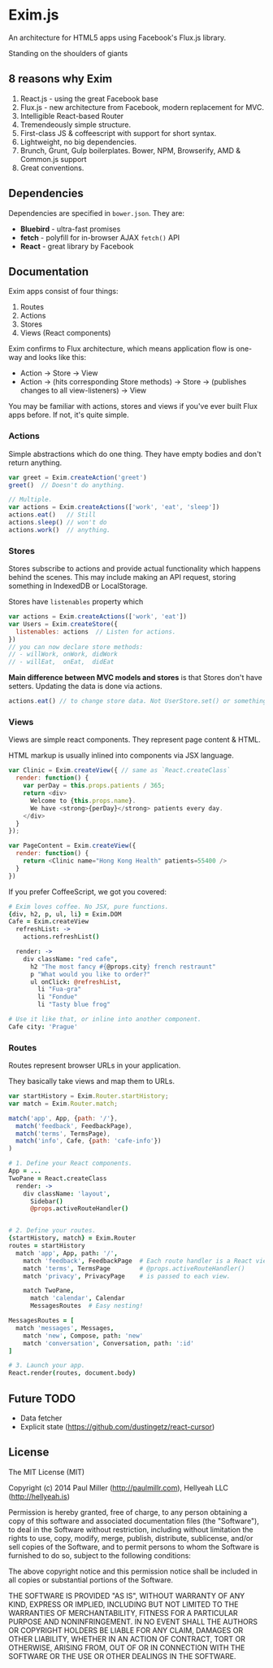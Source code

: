 # Exim.js

An architecture for HTML5 apps using Facebook's Flux.js library.

Standing on the shoulders of giants

## 8 reasons why Exim

1. React.js - using the great Facebook base
2. Flux.js - new architecture from Facebook, modern replacement for MVC.
3. Intelligible React-based Router
4. Tremendeously simple structure.
5. First-class JS & coffeescript with support for short syntax.
6. Lightweight, no big dependencies.
7. Brunch, Grunt, Gulp boilerplates. Bower, NPM, Browserify, AMD & Common.js support
8. Great conventions.

## Dependencies

Dependencies are specified in `bower.json`. They are:

- **Bluebird** - ultra-fast promises
- **fetch** - polyfill for in-browser AJAX `fetch()` API
- **React** - great library by Facebook

## Documentation

Exim apps consist of four things:

1. Routes
2. Actions
3. Stores
4. Views (React components)

Exim confirms to Flux architecture, which means application flow is one-way and looks like this:

- Action -> Store -> View
- Action -> (hits corresponding Store methods) -> Store -> (publishes changes to all view-listeners) -> View

You may be familiar with actions, stores and views if you've ever built Flux apps before. If not, it's quite simple.

### Actions

Simple abstractions which do one thing. They have empty bodies and don't return anything.

```javascript
var greet = Exim.createAction('greet')
greet()  // Doesn't do anything.

// Multiple.
var actions = Exim.createActions(['work', 'eat', 'sleep'])
actions.eat()   // Still
actions.sleep() // won't do
actions.work()  // anything.
```

### Stores

Stores subscribe to actions and provide actual functionality which happens behind the scenes. This may include making an API request, storing something in IndexedDB or LocalStorage.

Stores have `listenables` property which

```javascript
var actions = Exim.createActions(['work', 'eat'])
var Users = Exim.createStore({
  listenables: actions  // Listen for actions.
})
// you can now declare store methods:
// - willWork, onWork, didWork
// - willEat,  onEat,  didEat
```

**Main difference between MVC models and stores** is that Stores don't have setters. Updating the data is done via actions.

```javascript
actions.eat() // to change store data. Not UserStore.set() or something.
```

### Views

Views are simple react components. They represent page content & HTML.

HTML markup is usually inlined into components via JSX language.

```javascript
var Clinic = Exim.createView({ // same as `React.createClass`
  render: function() {
    var perDay = this.props.patients / 365;
    return <div>
      Welcome to {this.props.name}.
      We have <strong>{perDay}</strong> patients every day.
    </div>
  }
});

var PageContent = Exim.createView({
  render: function() {
    return <Clinic name="Hong Kong Health" patients=55400 />
  }
})
```

If you prefer CoffeeScript, we got you covered:

```coffeescript
# Exim loves coffee. No JSX, pure functions.
{div, h2, p, ul, li} = Exim.DOM
Cafe = Exim.createView
  refreshList: ->
    actions.refreshList()

  render: ->
    div className: "red cafe",
      h2 "The most fancy #{@props.city} french restraunt"
      p "What would you like to order?"
      ul onClick: @refreshList,
        li "Fua-gra"
        li "Fondue"
        li "Tasty blue frog"

# Use it like that, or inline into another component.
Cafe city: 'Prague'
```

### Routes

Routes represent browser URLs in your application.

They basically take views and map them to URLs.

```javascript
var startHistory = Exim.Router.startHistory;
var match = Exim.Router.match;

match('app', App, {path: '/'},
  match('feedback', FeedbackPage),
  match('terms', TermsPage),
  match('info', Cafe, {path: 'cafe-info'})
)
```


```coffeescript
# 1. Define your React components.
App = ...
TwoPane = React.createClass
  render: ->
    div className: 'layout',
      Sidebar()
      @props.activeRouteHandler()


# 2. Define your routes.
{startHistory, match} = Exim.Router
routes = startHistory
  match 'app', App, path: '/',
    match 'feedback', FeedbackPage  # Each route handler is a React view
    match 'terms', TermsPage        # @props.activeRouteHandler()
    match 'privacy', PrivacyPage    # is passed to each view.

    match TwoPane,
      match 'calendar', Calendar
      MessagesRoutes  # Easy nesting!

MessagesRoutes = [
  match 'messages', Messages,
    match 'new', Compose, path: 'new'
    match 'conversation', Conversation, path: ':id'
]

# 3. Launch your app.
React.render(routes, document.body)

```

## Future TODO

- Data fetcher
- Explicit state (https://github.com/dustingetz/react-cursor)

## License

The MIT License (MIT)

Copyright (c) 2014 Paul Miller (http://paulmillr.com), Hellyeah LLC (http://hellyeah.is)

Permission is hereby granted, free of charge, to any person obtaining a copy of
this software and associated documentation files (the "Software"), to deal in
the Software without restriction, including without limitation the rights to
use, copy, modify, merge, publish, distribute, sublicense, and/or sell copies of
the Software, and to permit persons to whom the Software is furnished to do so,
subject to the following conditions:

The above copyright notice and this permission notice shall be included in all
copies or substantial portions of the Software.

THE SOFTWARE IS PROVIDED "AS IS", WITHOUT WARRANTY OF ANY KIND, EXPRESS OR
IMPLIED, INCLUDING BUT NOT LIMITED TO THE WARRANTIES OF MERCHANTABILITY, FITNESS
FOR A PARTICULAR PURPOSE AND NONINFRINGEMENT. IN NO EVENT SHALL THE AUTHORS OR
COPYRIGHT HOLDERS BE LIABLE FOR ANY CLAIM, DAMAGES OR OTHER LIABILITY, WHETHER
IN AN ACTION OF CONTRACT, TORT OR OTHERWISE, ARISING FROM, OUT OF OR IN
CONNECTION WITH THE SOFTWARE OR THE USE OR OTHER DEALINGS IN THE SOFTWARE.
